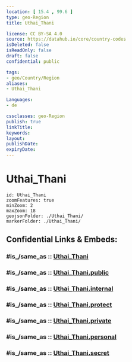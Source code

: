 ```yaml
---
location: [ 15.4 , 99.6 ] 
type: geo-Region
title: Uthai_Thani

license: CC BY-SA 4.0
source: https://datahub.io/core/country-codes
isDeleted: false
isReadOnly: false
draft: false
confidential: public

tags:
- geo/Country/Region
aliases:
- Uthai_Thani

Languages:
- de

cssclasses: geo-Region
publish: true
linkTitle: 
keywords: 
layout: 
publishDate: 
expiryDate: 
---
```


# Uthai_Thani

```leaflet
id: Uthai_Thani
zoomFeatures: true 
minZoom: 2 
maxZoom: 18
geojsonFolder: ./Uthai_Thani/
markerFolder: ./Uthai_Thani/
```


## Confidential Links & Embeds: 

### #is_/same_as :: [Uthai_Thani](/_Standards/Earth/Continent/Asia/Asia~South~East/Thailand/Provinces~Thailand/Uthai_Thani.md) 

### #is_/same_as :: [Uthai_Thani.public](/_public/Earth/Continent/Asia/Asia~South~East/Thailand/Provinces~Thailand/Uthai_Thani.public.md) 

### #is_/same_as :: [Uthai_Thani.internal](/_internal/Earth/Continent/Asia/Asia~South~East/Thailand/Provinces~Thailand/Uthai_Thani.internal.md) 

### #is_/same_as :: [Uthai_Thani.protect](/_protect/Earth/Continent/Asia/Asia~South~East/Thailand/Provinces~Thailand/Uthai_Thani.protect.md) 

### #is_/same_as :: [Uthai_Thani.private](/_private/Earth/Continent/Asia/Asia~South~East/Thailand/Provinces~Thailand/Uthai_Thani.private.md) 

### #is_/same_as :: [Uthai_Thani.personal](/_personal/Earth/Continent/Asia/Asia~South~East/Thailand/Provinces~Thailand/Uthai_Thani.personal.md) 

### #is_/same_as :: [Uthai_Thani.secret](/_secret/Earth/Continent/Asia/Asia~South~East/Thailand/Provinces~Thailand/Uthai_Thani.secret.md)

